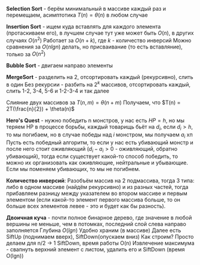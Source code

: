**Selection Sort** - берём минимальный в массиве каждый раз и перемещаем, асимптотика
$T(n) = \theta(n)$ в любом случае

**Insertion Sort** - ищем куда вставлять для каждого элемента (протаскиваем его), в лучшем случае тут уже может быть $O(n)$, в других случаях $O(n^2)$
Работает за $O(n + k)$, где $k$ - количество инверсий
Можно сравнения за $O(nlgn)$ делать, но присваивание (то есть вставляние), только за $O(n^2)$

**Bubble Sort** - двигаем направо элементы

**MergeSort** - разделить на 2, отсортировать каждый (рекурсивно), слить в один
Без рекурсии - разбить на $2^k$ массивов, отсортировать каждый, слить 1-2, 3-4, 5-6 и 1-2-3-4 и так далее

Слияние двух массивов за $T(n, m) = \theta(n + m)$
Получаем, что $T(n) = 2T(\frac{n}{2}) + \theta(n)$

**Hero's Quest** - нужно победить n монстров, у нас есть $HP = h$, но мы теряем HP в процессе борьбы, каждый товарищь бьёт на $d_i$, если $d_i > h$, то мы погибаем, но в случае победы над $i$ монстром, мы получаем $a_i$ хп
Пусть есть победный алгоритм, то если у нас есть убивающий монстр и после него стоит оживляющий ($d_i - a_i > 0$ - оживляющий, обратно убивающий), тогда если существует какой-то способ победить, то можно их организовать как оживляющие, нейтральные и убывающие.
Если мы поменяем убивающих, то мы не погибнем.

**Количество инверсий**:
Разобъём массив на 2 подмассива, тогда 3 типа: либо в одном массиве (найдём рекурсивно) и из разных частей, тогда прибавляем разницу между указателем во втором массиве и первым элементом (если какой-то элемент первого массива больше, то он больше всех элементов левее - это и будет как бы разность).

**Двоичная куча** - почти полное бинарное дерево, где значение в любой вершины не меньше, чем в потомках, последний слой слева направо заполняется
Глубина $O(lgn)$
Удобно храним (в массиве)
Далее есть SiftUp (поднимаем вверх), SiftDown(опускаем вниз)
Как строим? Просто делаем для n/2 -> 1 SiftDown, время работы O(n)
Извлечение максимума - свапнуть верхний элемент с листом, удалить его и SiftDown (время O(lgn))

